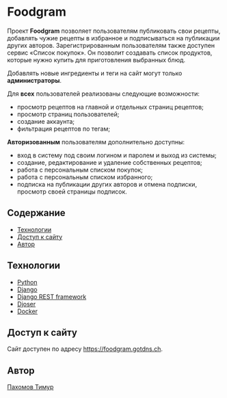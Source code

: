 # Foodgram

Проект **Foodgram** позволяет пользователям публиковать свои рецепты, добавлять чужие рецепты в избранное и подписываться на публикации других авторов. Зарегистрированным пользователям также доступен сервис «Список покупок». Он позволит создавать список продуктов, которые нужно купить для приготовления выбранных блюд.

Добавлять новые ингредиенты и теги на сайт могут только **администраторы**.

Для **всех** пользователей реализованы следующие возможности:
- просмотр рецептов на главной и отдельных страниц рецептов;
- просмотр страниц пользователей;
- создание аккаунта;
- фильтрация рецептов по тегам;
  
**Авторизованным** пользователям дополнительно доступны:
- вход в систему под своим логином и паролем и выход из системы;
- создание, редактирование и удаление собственных рецептов;
- работа с персональным списком покупок;
- работа с персональным списком избранного;
- подписка на публикации других авторов и отмена подписки, просмотр своей страницы подписок.

## Содержание
- [Технологии](https://github.com/TimyrPahomov/foodgram#технологии)
- [Доступ к сайту](https://github.com/TimyrPahomov/foodgram#доступ-к-сайту)
- [Автор](https://github.com/TimyrPahomov/foodgram#авторы)

## Технологии
- [Python](https://www.python.org/)
- [Django](https://www.djangoproject.com/)
- [Django REST framework](https://www.django-rest-framework.org/)
- [Djoser](https://djoser.readthedocs.io/en/latest/)
- [Docker](https://docs.docker.com/)

## Доступ к сайту
Сайт доступен по адресу https://foodgram.gotdns.ch.

## Автор
[Пахомов Тимур](<https://github.com/TimyrPahomov/>)
